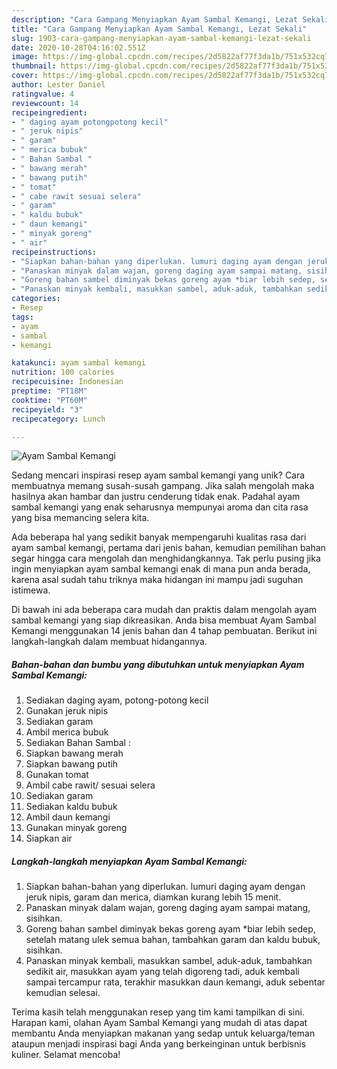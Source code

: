 ```yaml
---
description: "Cara Gampang Menyiapkan Ayam Sambal Kemangi, Lezat Sekali"
title: "Cara Gampang Menyiapkan Ayam Sambal Kemangi, Lezat Sekali"
slug: 1903-cara-gampang-menyiapkan-ayam-sambal-kemangi-lezat-sekali
date: 2020-10-28T04:16:02.551Z
image: https://img-global.cpcdn.com/recipes/2d5822af77f3da1b/751x532cq70/ayam-sambal-kemangi-foto-resep-utama.jpg
thumbnail: https://img-global.cpcdn.com/recipes/2d5822af77f3da1b/751x532cq70/ayam-sambal-kemangi-foto-resep-utama.jpg
cover: https://img-global.cpcdn.com/recipes/2d5822af77f3da1b/751x532cq70/ayam-sambal-kemangi-foto-resep-utama.jpg
author: Lester Daniel
ratingvalue: 4
reviewcount: 14
recipeingredient:
- " daging ayam potongpotong kecil"
- " jeruk nipis"
- " garam"
- " merica bubuk"
- " Bahan Sambal "
- " bawang merah"
- " bawang putih"
- " tomat"
- " cabe rawit sesuai selera"
- " garam"
- " kaldu bubuk"
- " daun kemangi"
- " minyak goreng"
- " air"
recipeinstructions:
- "Siapkan bahan-bahan yang diperlukan. lumuri daging ayam dengan jeruk nipis, garam dan merica, diamkan kurang lebih 15 menit."
- "Panaskan minyak dalam wajan, goreng daging ayam sampai matang, sisihkan."
- "Goreng bahan sambel diminyak bekas goreng ayam *biar lebih sedep, setelah matang ulek semua bahan, tambahkan garam dan kaldu bubuk, sisihkan."
- "Panaskan minyak kembali, masukkan sambel, aduk-aduk, tambahkan sedikit air, masukkan ayam yang telah digoreng tadi, aduk kembali sampai tercampur rata, terakhir masukkan daun kemangi, aduk sebentar kemudian selesai."
categories:
- Resep
tags:
- ayam
- sambal
- kemangi

katakunci: ayam sambal kemangi 
nutrition: 100 calories
recipecuisine: Indonesian
preptime: "PT18M"
cooktime: "PT60M"
recipeyield: "3"
recipecategory: Lunch

---
```



![Ayam Sambal Kemangi](https://img-global.cpcdn.com/recipes/2d5822af77f3da1b/751x532cq70/ayam-sambal-kemangi-foto-resep-utama.jpg)

Sedang mencari inspirasi resep ayam sambal kemangi yang unik? Cara membuatnya memang susah-susah gampang. Jika salah mengolah maka hasilnya akan hambar dan justru cenderung tidak enak. Padahal ayam sambal kemangi yang enak seharusnya mempunyai aroma dan cita rasa yang bisa memancing selera kita.



Ada beberapa hal yang sedikit banyak mempengaruhi kualitas rasa dari ayam sambal kemangi, pertama dari jenis bahan, kemudian pemilihan bahan segar hingga cara mengolah dan menghidangkannya. Tak perlu pusing jika ingin menyiapkan ayam sambal kemangi enak di mana pun anda berada, karena asal sudah tahu triknya maka hidangan ini mampu jadi suguhan istimewa.


Di bawah ini ada beberapa cara mudah dan praktis dalam mengolah ayam sambal kemangi yang siap dikreasikan. Anda bisa membuat Ayam Sambal Kemangi menggunakan 14 jenis bahan dan 4 tahap pembuatan. Berikut ini langkah-langkah dalam membuat hidangannya.

<!--inarticleads1-->

##### Bahan-bahan dan bumbu yang dibutuhkan untuk menyiapkan Ayam Sambal Kemangi:

1. Sediakan  daging ayam, potong-potong kecil
1. Gunakan  jeruk nipis
1. Sediakan  garam
1. Ambil  merica bubuk
1. Sediakan  Bahan Sambal :
1. Siapkan  bawang merah
1. Siapkan  bawang putih
1. Gunakan  tomat
1. Ambil  cabe rawit/ sesuai selera
1. Sediakan  garam
1. Sediakan  kaldu bubuk
1. Ambil  daun kemangi
1. Gunakan  minyak goreng
1. Siapkan  air




<!--inarticleads2-->

##### Langkah-langkah menyiapkan Ayam Sambal Kemangi:

1. Siapkan bahan-bahan yang diperlukan. lumuri daging ayam dengan jeruk nipis, garam dan merica, diamkan kurang lebih 15 menit.
1. Panaskan minyak dalam wajan, goreng daging ayam sampai matang, sisihkan.
1. Goreng bahan sambel diminyak bekas goreng ayam *biar lebih sedep, setelah matang ulek semua bahan, tambahkan garam dan kaldu bubuk, sisihkan.
1. Panaskan minyak kembali, masukkan sambel, aduk-aduk, tambahkan sedikit air, masukkan ayam yang telah digoreng tadi, aduk kembali sampai tercampur rata, terakhir masukkan daun kemangi, aduk sebentar kemudian selesai.




Terima kasih telah menggunakan resep yang tim kami tampilkan di sini. Harapan kami, olahan Ayam Sambal Kemangi yang mudah di atas dapat membantu Anda menyiapkan makanan yang sedap untuk keluarga/teman ataupun menjadi inspirasi bagi Anda yang berkeinginan untuk berbisnis kuliner. Selamat mencoba!
